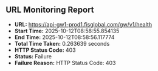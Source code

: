 ## URL Monitoring Report

- **URL:** https://api-gw1-prod1.fisglobal.com/gw/v1/health
- **Start Time:** 2025-10-12T08:58:55.854135
- **End Time:** 2025-10-12T08:58:56.117774
- **Total Time Taken:** 0.263639 seconds
- **HTTP Status Code:** 403
- **Status:** Failure
- **Failure Reason:** HTTP Status Code: 403
